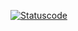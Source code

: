 <a href="https://ibb.co/28t2KfL"><img src="https://i.ibb.co/7gWcy6T/Statuscode.jpg" alt="Statuscode" border="0"></a>
